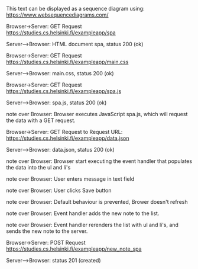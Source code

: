 This text can be displayed as a sequence diagram using:
https://www.websequencediagrams.com/

Browser->Server: GET Request https://studies.cs.helsinki.fi/exampleapp/spa 

Server-->Browser: HTML document spa, status 200 (ok) 

Browser->Server: GET Request https://studies.cs.helsinki.fi/exampleapp/main.css 

Server-->Browser: main.css, status 200 (ok) 

Browser->Server: GET Request https://studies.cs.helsinki.fi/exampleapp/spa.js 

Server-->Browser: spa.js, status 200 (ok)

note over Browser: Browser executes JavaScript spa.js, which will request the data with a GET request.

Browser->Server: GET Request to Request URL: https://studies.cs.helsinki.fi/exampleapp/data.json 

Server-->Browser: data.json, status 200 (ok)

note over Browser: Browser start executing the event handler that populates the data into the ul and li's

note over Browser: User enters message in text field

note over Browser: User clicks Save button

note over Browser: Default behaviour is prevented, Brower doesn't refresh

note over Browser: Event handler adds the new note to the list.

note over Browser: Event handler rerenders the list with ul and li's, and sends the new note to the server.

Browser->Server: POST Request https://studies.cs.helsinki.fi/exampleapp/new_note_spa

Server-->Browser: status 201 (created)
